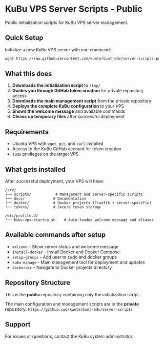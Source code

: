 # KuBu VPS Server Scripts - Public

Public initialization scripts for KuBu VPS server management.

## Quick Setup

Initialize a new KuBu VPS server with one command:

```bash
wget https://raw.githubusercontent.com/kunterbunt-edv/server-scripts-public/main/initialize-kubu-vps.sh -O /tmp/initialize-kubu-vps.sh && chmod +x /tmp/initialize-kubu-vps.sh && /tmp/initialize-kubu-vps.sh
```

## What this does

1. **Downloads the initialization script** to `/tmp/`
2. **Guides you through GitHub token creation** for private repository access
3. **Downloads the main management script** from the private repository
4. **Deploys the complete KuBu configuration** to your VPS
5. **Shows the welcome message** and available commands
6. **Cleans up temporary files** after successful deployment

## Requirements

- Ubuntu VPS with `wget`, `git`, and `curl` installed
- Access to the KuBu GitHub account for token creation
- `sudo` privileges on the target VPS

## What gets installed

After successful deployment, your VPS will have:

```
/srv/
├── scripts/           # Management and server-specific scripts
├── docs/             # Documentation 
├── docker/           # Docker projects (Traefik + server-specific)
└── tokens/           # Secure token storage

/etc/profile.d/
└── kubu-vps-startup.sh    # Auto-loaded welcome message and aliases
```

## Available commands after setup

- `welcome` - Show server status and welcome message
- `install-docker` - Install Docker and Docker Compose
- `setup-groups` - Add user to sudo and docker groups
- `kubu-manage` - Main management tool for deployment and updates
- `dockerdir` - Navigate to Docker projects directory

## Repository Structure

This is the **public** repository containing only the initialization script.

The main configuration and management scripts are in the **private** repository:
`https://github.com/kunterbunt-edv/server-scripts`

## Support

For issues or questions, contact the KuBu system administrator.
